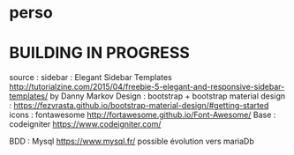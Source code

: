 # perso

# BUILDING IN PROGRESS

source :
sidebar : Elegant Sidebar Templates http://tutorialzine.com/2015/04/freebie-5-elegant-and-responsive-sidebar-templates/ by Danny Markov
Design : bootstrap + bootstrap material design : https://fezvrasta.github.io/bootstrap-material-design/#getting-started
icons : fontawesome http://fortawesome.github.io/Font-Awesome/
Base : codeigniter https://www.codeigniter.com/

BDD : Mysql https://www.mysql.fr/ possible évolution vers mariaDb